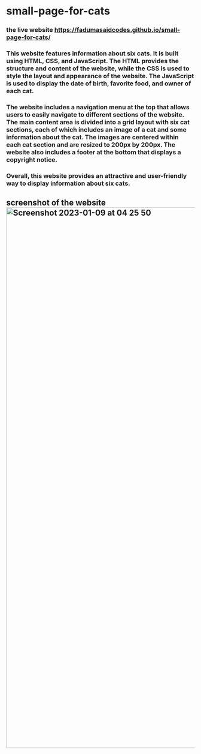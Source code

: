 # small-page-for-cats

### the live website https://fadumasaidcodes.github.io/small-page-for-cats/

### This website features information about six cats. It is built using HTML, CSS, and JavaScript. The HTML provides the structure and content of the website, while the CSS is used to style the layout and appearance of the website. The JavaScript is used to display the date of birth, favorite food, and owner of each cat.

### The website includes a navigation menu at the top that allows users to easily navigate to different sections of the website. The main content area is divided into a grid layout with six cat sections, each of which includes an image of a cat and some information about the cat. The images are centered within each cat section and are resized to 200px by 200px. The website also includes a footer at the bottom that displays a copyright notice.

### Overall, this website provides an attractive and user-friendly way to display information about six cats. 

## screenshot of the website <img width="1440" alt="Screenshot 2023-01-09 at 04 25 50" src="https://user-images.githubusercontent.com/102771343/211240987-b8444a95-0a54-4c87-b038-eb6dae929d38.png">

